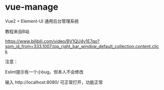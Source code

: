 # vue-manage

Vue2 + Element-UI 通用后台管理系统

教程来自B站

https://www.bilibili.com/video/BV1QU4y1E7qo?spm_id_from=333.1007.top_right_bar_window_default_collection.content.click


注意：

Eslint提示有一个小bug，但本人不会修改

输入 http://localhost:8080/ 可正常打开，功能正常
